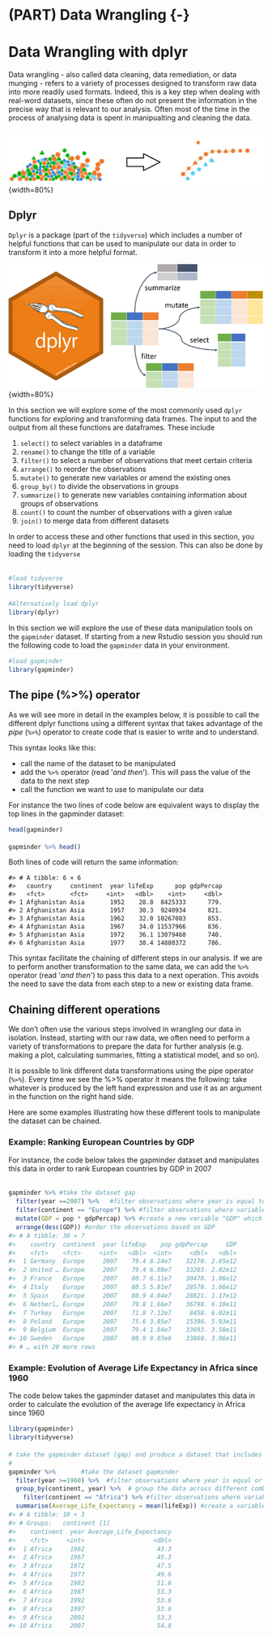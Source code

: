 # (PART) Data Wrangling {-} 

# Data Wrangling with dplyr





Data wrangling - also called data cleaning, data remediation, or data munging - refers to a variety of processes designed to transform raw data into more readily used formats. 
Indeed, this is a key step when dealing with real-word datasets, since these often do not present the information in the precise way that is relevant to our analysis. Often most of the time in the process of analysing data is spent in manipualting and cleaning the data.

![](images/Data_Wrangling_From_Messy_To_Clean_Data_Management.jpg){width=80%}

## Dplyr

`Dplyr` is a package (part of the `tidyverse`) which includes a number of helpful functions that can be used to manipulate our data in order to transform it into a more helpful format.

![](images/Dplyr_Logo.png){width=80%}

In this section we will explore  some of the most commonly used `dplyr` functions for exploring and transforming data frames. The input to and the output from all these functions are dataframes. These include

1. `select()` to select variables in a dataframe
2. `rename()` to change the title of a variable
3. `filter()` to select a number of observations that meet certain criteria
4. `arrange()` to reorder the observations
5. `mutate()` to generate new variables or amend the existing ones
6. `group_by()` to divide the observations in groups
7. `summarize()` to generate new variables containing information about groups of observations
8. `count()` to count the number of observations with a given value
9. `join()` to merge data from different datasets


In order to access these and other functions that used in this section, you need to load `dplyr` at the beginning of the session. This can also be done by loading the `tidyverse`

```r

#load tidyverse
library(tidyverse)

#Alternatively load dplyr
library(dplyr)
```

In this section we will explore the use of these data manipulation tools on the `gapminder` dataset. If starting from a new Rstudio session you should run the following code to load the `gapminder` data in your environment.


```r
#load gapminder
library(gapminder)
```


## The pipe (%>%) operator

As we will see more in detail in the examples below, it is possible to call the different dplyr functions using a different syntax that takes advantage of the *pipe* (`%>%`) operator to create code that is easier to write and to understand. 

This syntax looks like this:

- call the name of the dataset to be manipulated
- add the `%>%` operator (read '*and then*'). This will pass the value of the data to the next step
- call the function we want to use to manipulate our data

For instance the two lines of code below are equivalent ways to display the top lines in the gapminder dataset:


```r
head(gapminder)

gapminder %>% head()

```

Both lines of code will return the same information:


```
#> # A tibble: 6 × 6
#>   country     continent  year lifeExp      pop gdpPercap
#>   <fct>       <fct>     <int>   <dbl>    <int>     <dbl>
#> 1 Afghanistan Asia       1952    28.8  8425333      779.
#> 2 Afghanistan Asia       1957    30.3  9240934      821.
#> 3 Afghanistan Asia       1962    32.0 10267083      853.
#> 4 Afghanistan Asia       1967    34.0 11537966      836.
#> 5 Afghanistan Asia       1972    36.1 13079460      740.
#> 6 Afghanistan Asia       1977    38.4 14880372      786.
```

This syntax facilitate the chaining of different steps in our analysis. If we are to perform another transformation to the same data, we can add the `%>%` operator (read '*and then*') to pass this data to a next operation. This avoids the need to save the data from each step to a new or existing data frame.

## Chaining different operations

We don’t often use the various steps involved in wrangling our data in isolation. Instead, starting with our raw data, we often need to perform a variety of transformations to prepare the data for further analysis (e.g. making a plot, calculating summaries, fitting a statistical model, and so on). 


It is possible to link different data transformations using the pipe operator (`%>%`). Every time we see the %>% operator it means the following: take whatever is produced by the left hand expression and use it as an argument in the function on the right hand side.

Here are some examples illustrating how these different tools to manipulate the dataset can be chained.

### Example: Ranking European Countries by GDP

For instance, the code below takes the  gapminder dataset and manipulates this data in order to rank European countries by GDP in 2007


```r

gapminder %>% #take the dataset gap
  filter(year ==2007) %>%   #filter observations where year is equal to 2007
  filter(continent == "Europe") %>% #filter observations where variable continent is "Europe"
  mutate(GDP = pop * gdpPercap) %>% #create a new variable "GDP" which multiplies pop * gdpPercap
  arrange(desc(GDP)) #order the observations based on GDP
#> # A tibble: 30 × 7
#>    country  continent  year lifeExp    pop gdpPercap     GDP
#>    <fct>    <fct>     <int>   <dbl>  <int>     <dbl>   <dbl>
#>  1 Germany  Europe     2007    79.4 8.24e7    32170. 2.65e12
#>  2 United … Europe     2007    79.4 6.08e7    33203. 2.02e12
#>  3 France   Europe     2007    80.7 6.11e7    30470. 1.86e12
#>  4 Italy    Europe     2007    80.5 5.81e7    28570. 1.66e12
#>  5 Spain    Europe     2007    80.9 4.04e7    28821. 1.17e12
#>  6 Netherl… Europe     2007    79.8 1.66e7    36798. 6.10e11
#>  7 Turkey   Europe     2007    71.8 7.12e7     8458. 6.02e11
#>  8 Poland   Europe     2007    75.6 3.85e7    15390. 5.93e11
#>  9 Belgium  Europe     2007    79.4 1.04e7    33693. 3.50e11
#> 10 Sweden   Europe     2007    80.9 9.03e6    33860. 3.06e11
#> # … with 20 more rows
```

### Example: Evolution of Average Life Expectancy in Africa since 1960

The code below takes the  gapminder dataset and manipulates this data in order to calculate the evolution of the average life expectancy in Africa since 1960


```r
library(gapminder)
library(tidyverse)
		
# take the gapminder dataset (gap) and produce a dataset that includes the evolution in the average life expectancy in African countries since 1960
# 
gapminder %>%       #take the dataset gapminder
  filter(year >=1960) %>%  #filter observations where year is equal or higher than 1960
  group_by(continent, year) %>%  # group the data across different combinations of year and continent
	filter(continent == "Africa") %>% #filter observations where variable continent is "Africa"
  summarise(Average_Life_Expectancy = mean(lifeExp)) #create a variable Average_Life_Expectancy that captures the mean lifeExp in each continent in each year
#> # A tibble: 10 × 3
#> # Groups:   continent [1]
#>    continent  year Average_Life_Expectancy
#>    <fct>     <int>                   <dbl>
#>  1 Africa     1962                    43.3
#>  2 Africa     1967                    45.3
#>  3 Africa     1972                    47.5
#>  4 Africa     1977                    49.6
#>  5 Africa     1982                    51.6
#>  6 Africa     1987                    53.3
#>  7 Africa     1992                    53.6
#>  8 Africa     1997                    53.6
#>  9 Africa     2002                    53.3
#> 10 Africa     2007                    54.8
```
